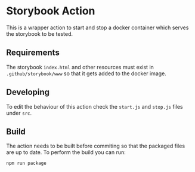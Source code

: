 # Storybook Action

This is a wrapper action to start and stop a docker container which serves the storybook to be tested.

## Requirements

The storybook `index.html` and other resources must exist in `.github/storybook/www` so that it gets added to the docker image.

## Developing

To edit the behaviour of this action check the `start.js` and `stop.js` files under `src`.

## Build

The action needs to be built before commiting so that the packaged files are up to date. To perform the build you can run:

```
npm run package
```

